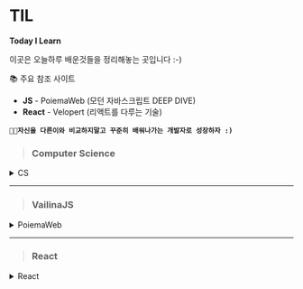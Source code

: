 # TIL

**Today I Learn**

이곳은 오늘하루 배운것들을 정리해놓는 곳입니다 :-)

📚 주요 참조 사이트

- **JS** - PoiemaWeb (모던 자바스크립트 DEEP DIVE)
- **React** - Velopert (리액트를 다루는 기술)

**`👨‍💻자신을 다른이와 비교하지말고 꾸준히 배워나가는 개발자로 성장하자 :)`**

> ### Computer Science

<details>
<summary>CS</summary>
<div markdown="1">

- #### [💻 OperatingSystem&Network](https://github.com/dunamisyoung/TIL/blob/master/CS/OperatingSystem%26Network.md)

- #### [💻 Scheduler&Process](https://github.com/dunamisyoung/TIL/blob/master/CS/Scheduler%26Process.md)

- #### [🧬 컴퓨터 알고리즘 개요 - 01](https://github.com/dunamisyoung/TIL/blob/master/CS/Computer%20Algorithm01.md)

- #### [🧬 컴퓨터 알고리즘 개요 - 02](https://github.com/dunamisyoung/TIL/blob/master/CS/Computer%20Algorithm02.md)

- #### [🧬 컴퓨터 알고리즘 개요 - 03](https://github.com/dunamisyoung/TIL/blob/master/CS/Computer%20Algorithm03.md)

- #### [🧬 컴퓨터 알고리즘 기초 - 04 삽입정렬](https://github.com/dunamisyoung/TIL/blob/master/CS/Computer%20Algorithm04.md)

- #### [🎫 CS50 - 01 이진법](https://github.com/dunamisyoung/TIL/blob/master/CS/Computer%20Science01.md)

- #### [🎫 CS50 - 02 정보의 표현](https://github.com/dunamisyoung/TIL/blob/master/CS/Computer%20Science02.md)

- #### [🎫 CS50 - 03 알고리즘](https://github.com/dunamisyoung/TIL/blob/master/CS/Computer%20Science03.md)
</details>

---

> ### VailinaJS

<details>
<summary>PoiemaWeb</summary>
<div markdown="2">

- #### [🎈4.변수 Part arrangement](https://github.com/dunamisyoung/TIL/blob/master/ValinaJs/chapter04.md)

- #### [🎈5. 표현식과 문 part arrangement](https://github.com/dunamisyoung/TIL/blob/master/ValinaJs/chapter05.md)

- #### [🎈6. 데이터 타입 part arrangement](https://github.com/dunamisyoung/TIL/blob/master/ValinaJs/chapter06.md)

- #### [🎈7. 연산자 part arrangement](https://github.com/dunamisyoung/TIL/blob/master/ValinaJs/chapter07.md)

- #### [🎈8. 제어문 part arrangement](https://github.com/dunamisyoung/TIL/blob/master/ValinaJs/chapter08.md)

- #### [🎈9. 타입 변환과 단축 평가 part arrangement](https://github.com/dunamisyoung/TIL/blob/master/ValinaJs/chapter09.md)

- #### [🎈10. 객체 리터럴 part arrangement](https://github.com/dunamisyoung/TIL/blob/master/ValinaJs/chapter10.md)

- #### [🎈11. 원시값과 객체의 비교 part arrangement](https://github.com/dunamisyoung/TIL/blob/master/ValinaJs/chapter11.md)

- #### [🎈12. 함수 part arrangement](https://github.com/dunamisyoung/TIL/blob/master/ValinaJs/chapter12.md)

- #### [🎈13. 스코프 part arrangement](https://github.com/dunamisyoung/TIL/blob/master/ValinaJs/chapter13.md)

- #### [🎈14. 전역 변수의 문제점 part arrangement](https://github.com/dunamisyoung/TIL/blob/master/ValinaJs/chapter14.md)

- #### [🎈15. let, const와 블록 레벨 스코프 part arrangement](https://github.com/dunamisyoung/TIL/blob/master/ValinaJs/chapter15.md)

- #### [🎈16. 프로퍼티와 어트리뷰트 part arrangement](https://github.com/dunamisyoung/TIL/blob/master/ValinaJs/chapter16.md)

- #### [🎈17. 생성자 함수에 의한 객체 생성 part arrangement](https://github.com/dunamisyoung/TIL/blob/master/ValinaJs/chapter17.md)

- #### [🎈18. 함수와 일급객체 part arrangement](https://github.com/dunamisyoung/TIL/blob/master/ValinaJs/chapter18.md)

- #### [🎈19. 프로토타입 part arrangement](https://github.com/dunamisyoung/TIL/blob/master/ValinaJs/chapter19.md)

- #### [🎈20. strict mode part arrangement](https://github.com/dunamisyoung/TIL/blob/master/ValinaJs/chapter20.md)

- #### [🎈22. This part arrangement](https://github.com/dunamisyoung/TIL/blob/master/ValinaJs/chapter22.md)

- #### [🎈35. 스프레드 문법 part arrangement](https://github.com/dunamisyoung/TIL/blob/master/ValinaJs/chapter35.md)

- #### [🎈36. 디스트럭처링할당 part arrangement](https://github.com/dunamisyoung/TIL/blob/master/ValinaJs/chapter36.md)

</div>
</details>

---

> ### React

<details>
<summary>React</summary>
<div markdown="3">

- #### [🎨01. JSX소개 part arrangement](https://github.com/dunamisyoung/TIL/blob/master/React/Ref/part01.md)

- #### [🎨02. 엘리먼트 렌더링 part arrangement](https://github.com/dunamisyoung/TIL/blob/master/React/Ref/part02.md)

- #### [🎨03. Components and Props part arrangement](https://github.com/dunamisyoung/TIL/blob/master/React/Ref/part03.md)

<details>
<summary>Modern React With Velopert</summary>
<div markdown="3">

- #### [🎨01. 리액트는 어쩌다가 만들어졌을까](https://github.com/dunamisyoung/TIL/blob/master/React/Modern%20React%20With%20Velopert/Modern%20React%20With%20Velopert01.md)

- #### [🎨02. JSX의 기본 규칙 알아보기](https://github.com/dunamisyoung/TIL/blob/master/React/Modern%20React%20With%20Velopert/Modern%20React%20With%20Velopert02.md)

- #### [🎨03. Props 를 통해 컴포넌트에게 값 전달하기](https://github.com/dunamisyoung/TIL/blob/master/React/Modern%20React%20With%20Velopert/Modern%20React%20With%20Velopert03.md)

- #### [🎨04. 조건부 렌더링](https://github.com/dunamisyoung/TIL/blob/master/React/Modern%20React%20With%20Velopert/Modern%20React%20With%20Velopert04.md)

- #### [🎨05. useState를 통해 컴포넌트에서 바뀌는 값 관리하기](https://github.com/dunamisyoung/TIL/blob/master/React/Modern%20React%20With%20Velopert/Modern%20React%20With%20Velopert05.md)

- #### [🎨06. 리액트에서 input 상태 관리하기](https://github.com/dunamisyoung/TIL/blob/master/React/Modern%20React%20With%20Velopert/Modern%20React%20With%20Velopert06.md)

- #### [🎨07. 여러개의 input 상태 관리하기](https://github.com/dunamisyoung/TIL/blob/master/React/Modern%20React%20With%20Velopert/Modern%20React%20With%20Velopert07.md)

- #### [🎨08. useRef 로 특정 DOM 선택하기](https://github.com/dunamisyoung/TIL/blob/master/React/Modern%20React%20With%20Velopert/Modern%20React%20With%20Velopert08.md)

- #### [🎨09. 배열 렌더링하기](https://github.com/dunamisyoung/TIL/blob/master/React/Modern%20React%20With%20Velopert/Modern%20React%20With%20Velopert09.md)

- #### [🎨10. useRef 로 컴포넌트 안의 변수 만들기](https://github.com/dunamisyoung/TIL/blob/master/React/Modern%20React%20With%20Velopert/Modern%20React%20With%20Velopert10.md)

- #### [🎨11. 배열에 항목 추가하기](https://github.com/dunamisyoung/TIL/blob/master/React/Modern%20React%20With%20Velopert/Modern%20React%20With%20Velopert11.md)

- #### [🎨12. 배열에 항목 제거하기](https://github.com/dunamisyoung/TIL/blob/master/React/Modern%20React%20With%20Velopert/Modern%20React%20With%20Velopert12.md)

- #### [🎨13. 배열에 항목 수정하기](https://github.com/dunamisyoung/TIL/blob/master/React/Modern%20React%20With%20Velopert/Modern%20React%20With%20Velopert13.md)

</div>
</details>

</div>
</details>

